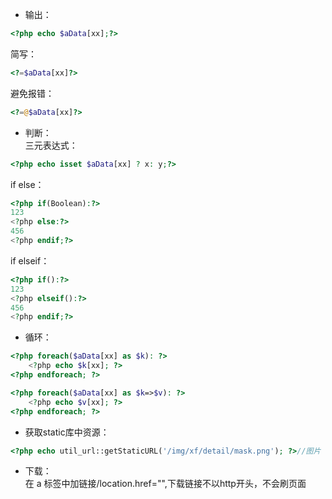 - 输出：
```php
<?php echo $aData[xx];?>
```
简写：
```php
<?=$aData[xx]?>
```
避免报错：
```php
<?=@$aData[xx]?>
```

- 判断：   
三元表达式：
```php
<?php echo isset $aData[xx] ? x: y;?>
```
if else：
```php
<?php if(Boolean):?>
123
<?php else:?>
456
<?php endif;?>
```
if elseif：
```php
<?php if():?>
123
<?php elseif():?>
456
<?php endif;?>
```

- 循环：
```php
<?php foreach($aData[xx] as $k): ?>
    <?php echo $k[xx]; ?>
<?php endforeach; ?>
```
```php
<?php foreach($aData[xx] as $k=>$v): ?>
    <?php echo $v[xx]; ?>
<?php endforeach; ?>
```

- 获取static库中资源：
```php
<?php echo util_url::getStaticURL('/img/xf/detail/mask.png'); ?>//图片
```

- 下载：   
在 a 标签中加链接/location.href="",下载链接不以http开头，不会刷页面
